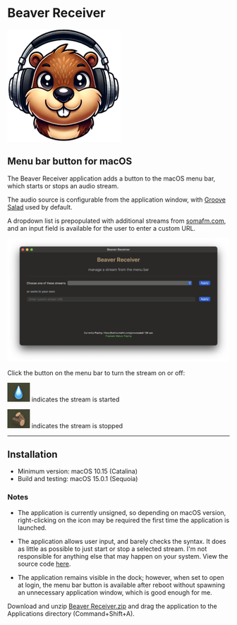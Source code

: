 # Beaver Receiver

![icon](/macOS/images/256.png)

## Menu bar button for macOS

The Beaver Receiver application adds a button to the macOS menu bar, which  starts or stops an audio stream.

The audio source is configurable from the application window, with [Groove Salad](https://somafm.com/groovesalad/) used by default.

A dropdown list is prepopulated with additional streams from [somafm.com](https://somafm.com/), and an input field is available for the user to enter a custom URL. 

![application](/macOS/images/application_window.png)

Click the button on the menu bar to turn the stream on or off:

![flow](/macOS/images/flow.png)   indicates the stream is started

![dam](/macOS/images/dam.png)   indicates the stream is stopped

_____

## Installation

* Minimum version: macOS 10.15 (Catalina)
* Build and testing: macOS 15.0.1 (Sequoia)

### Notes 
* The application is currently unsigned, so depending on macOS version, right-clicking on the icon may be required the first time the application is launched.

* The application allows user input, and barely checks the syntax. It does as little as possible to just start or stop a selected stream. I'm not responsible for anything else that may happen on your system. View the source code [here](Source).
 
* The application remains visible in the dock; however, when set to open at login, the menu bar button is available after reboot without spawning an unnecessary application window, which is good enough for me.

Download and unzip [Beaver Receiver.zip](/macOS/Application/Beaver%20Receiver_macOS.zip) and drag the application to the Applications directory (Command+Shift+A).

